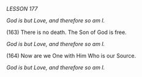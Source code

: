 *LESSON 177*

*God is but Love, and therefore so am I.*

(163) There is no death. The Son of God is free.

*God is but Love, and therefore so am I.*

(164) Now are we One with Him Who is our Source.

*God is but Love, and therefore so am I.*